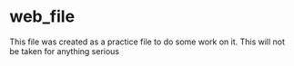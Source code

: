 # web_file
This file was created as a practice file to do some work on it. This will not be taken for anything serious
